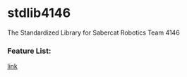 # stdlib4146
The Standardized Library for Sabercat Robotics Team 4146

### Feature List:

[link](https://docs.google.com/document/d/1JgUghrXSjnrjYEhZWa1Di7V4zs8Ym9-AR2pi6m4fsy8/edit?usp=sharing)
